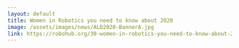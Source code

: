 ```yaml
---
layout: default
title: Women in Robotics you need to know about 2020
image: /assets/images/news/ALD2020-BannerA.jpg
link: https://robohub.org/30-women-in-robotics-you-need-to-know-about-2020/
---
```


